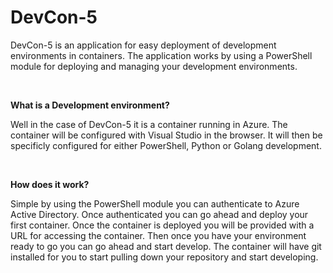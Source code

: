 # DevCon-5

DevCon-5 is an application for easy deployment of development environments in containers.
The application works by using a PowerShell module for deploying and managing your development
environments.

</br>

**What is a Development environment?**

Well in the case of DevCon-5 it is a container running in Azure. The container will be configured
with Visual Studio in the browser. It will then be specificly configured for either PowerShell, Python
or Golang development.

</br>

**How does it work?**

Simple by using the PowerShell module you can authenticate to Azure Active Directory. Once authenticated
you can go ahead and deploy your first container. Once the container is deployed you will be provided with
a URL for accessing the container. Then once you have your environment ready to go you can go ahead and start develop. The container will have git installed for you to start pulling down your repository and start developing.

</br>